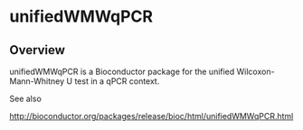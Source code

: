 unifiedWMWqPCR
================

<!-- README.md is generated from README.Rmd. Please edit that file -->
<!-- [![Build_Status](https://travis-ci.org/CenterForStatistics-UGent/unifiedWMWqPCR.svg?branch=master)](https://travis-ci.org/CenterForStatistics-UGent/unifiedWMWqPCR)

This doesn't work yet, as travis is not setup correctly for 
bioconductor packages -->
Overview
--------

unifiedWMWqPCR is a Bioconductor package for the unified Wilcoxon-Mann-Whitney U test in a qPCR context.

See also

<http://bioconductor.org/packages/release/bioc/html/unifiedWMWqPCR.html>
